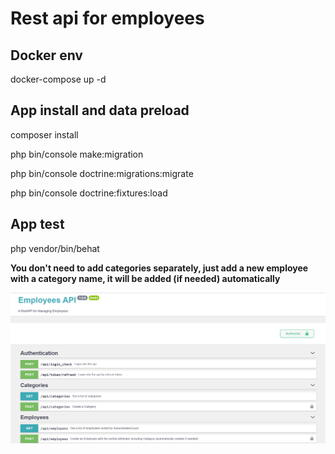 # Rest api for employees

## Docker env
docker-compose up -d

## App install and data preload
composer install

php bin/console make:migration

php bin/console doctrine:migrations:migrate

php bin/console doctrine:fixtures:load

## App test

php vendor/bin/behat



__You don't need to add categories separately, just add a new employee with a category name, it will be added (if needed) automatically__ 


![GitHub Logo](/sample.png)
